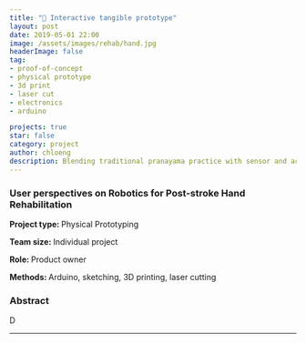 ```yaml
---
title: "🧘 ‍Interactive tangible prototype"
layout: post
date: 2019-05-01 22:00
image: /assets/images/rehab/hand.jpg
headerImage: false
tag:
- proof-of-concept
- physical prototype
- 3d print
- laser cut
- electronics
- arduino

projects: true
star: false
category: project
author: chloeng
description: Blending traditional pranayama practice with sensor and actuators.
---
```


### User perspectives on Robotics for Post-stroke Hand Rehabilitation
<b>Project type: </b> Physical Prototyping

<b>Team size: </b> Individual project

<b>Role: </b> Product owner

<b>Methods: </b> Arduino, sketching, 3D printing, laser cutting

### Abstract
D

---
